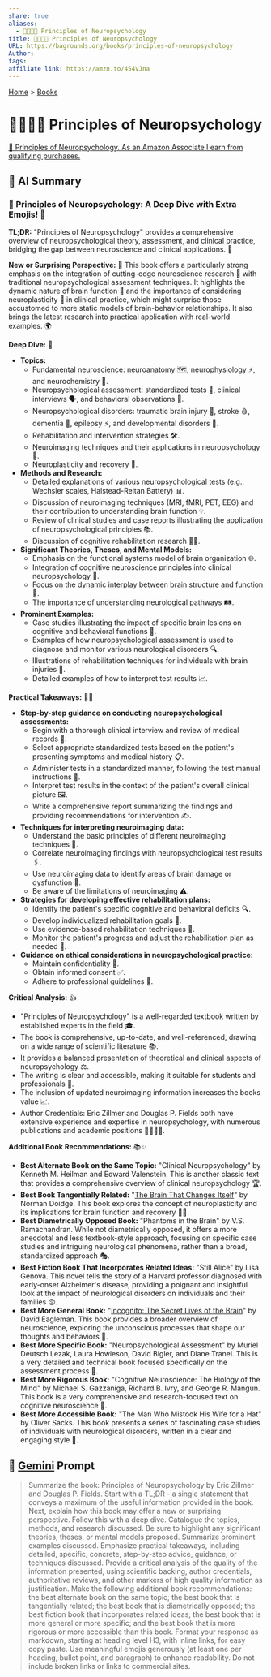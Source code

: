 ```yaml
---
share: true
aliases:
  - 🧠🤔🧪🔬 Principles of Neuropsychology
title: 🧠🤔🧪🔬 Principles of Neuropsychology
URL: https://bagrounds.org/books/principles-of-neuropsychology
Author: 
tags: 
affiliate link: https://amzn.to/454VJna
---
```

[Home](../index.md) > [Books](./index.md)  
# 🧠🤔🧪🔬 Principles of Neuropsychology  
[🛒 Principles of Neuropsychology. As an Amazon Associate I earn from qualifying purchases.](https://amzn.to/454VJna)  
  
## 🤖 AI Summary  
### 🧠 Principles of Neuropsychology: A Deep Dive with Extra Emojis! 🌟  
**TL;DR:** "Principles of Neuropsychology" provides a comprehensive overview of neuropsychological theory, assessment, and clinical practice, bridging the gap between neuroscience and clinical applications. 🌉  
  
**New or Surprising Perspective:** 🤯 This book offers a particularly strong emphasis on the integration of cutting-edge neuroscience research 🔬 with traditional neuropsychological assessment techniques. It highlights the dynamic nature of brain function 🧠 and the importance of considering neuroplasticity 🔄 in clinical practice, which might surprise those accustomed to more static models of brain-behavior relationships. It also brings the latest research into practical application with real-world examples. 🌍  
  
**Deep Dive:** 🧐  
* **Topics:**  
    * Fundamental neuroscience: neuroanatomy 🗺️, neurophysiology ⚡, and neurochemistry 🧪.  
    * Neuropsychological assessment: standardized tests 📝, clinical interviews 🗣️, and behavioral observations 👀.  
    * Neuropsychological disorders: traumatic brain injury 🤕, stroke 🩸, dementia 👴, epilepsy ⚡, and developmental disorders 👶.  
    * Rehabilitation and intervention strategies 🛠️.  
    * Neuroimaging techniques and their applications in neuropsychology 📸.  
    * Neuroplasticity and recovery 🌱.  
* **Methods and Research:**  
    * Detailed explanations of various neuropsychological tests (e.g., Wechsler scales, Halstead-Reitan Battery) 📊.  
    * Discussion of neuroimaging techniques (MRI, fMRI, PET, EEG) and their contribution to understanding brain function 💡.  
    * Review of clinical studies and case reports illustrating the application of neuropsychological principles 📚.  
    * Discussion of cognitive rehabilitation research 🧑‍⚕️.  
* **Significant Theories, Theses, and Mental Models:**  
    * Emphasis on the functional systems model of brain organization 🌐.  
    * Integration of cognitive neuroscience principles into clinical neuropsychology 🤝.  
    * Focus on the dynamic interplay between brain structure and function 🧩.  
    * The importance of understanding neurological pathways 🛤️.  
* **Prominent Examples:**  
    * Case studies illustrating the impact of specific brain lesions on cognitive and behavioral functions 📝.  
    * Examples of how neuropsychological assessment is used to diagnose and monitor various neurological disorders 🔍.  
    * Illustrations of rehabilitation techniques for individuals with brain injuries 💪.  
    * Detailed examples of how to interpret test results 📈.  
  
**Practical Takeaways:** 🧑‍🏫  
* **Step-by-step guidance on conducting neuropsychological assessments:**  
    * Begin with a thorough clinical interview and review of medical records 📂.  
    * Select appropriate standardized tests based on the patient's presenting symptoms and medical history 📋.  
    * Administer tests in a standardized manner, following the test manual instructions 📖.  
    * Interpret test results in the context of the patient's overall clinical picture 🖼️.  
    * Write a comprehensive report summarizing the findings and providing recommendations for intervention ✍️.  
* **Techniques for interpreting neuroimaging data:**  
    * Understand the basic principles of different neuroimaging techniques 🧠.  
    * Correlate neuroimaging findings with neuropsychological test results 🖇️.  
    * Use neuroimaging data to identify areas of brain damage or dysfunction 🎯.  
    * Be aware of the limitations of neuroimaging ⚠️.  
* **Strategies for developing effective rehabilitation plans:**  
    * Identify the patient's specific cognitive and behavioral deficits 🔍.  
    * Develop individualized rehabilitation goals 🥅.  
    * Use evidence-based rehabilitation techniques 🧪.  
    * Monitor the patient's progress and adjust the rehabilitation plan as needed 🔄.  
* **Guidance on ethical considerations in neuropsychological practice:**  
    * Maintain confidentiality 🤫.  
    * Obtain informed consent ✅.  
    * Adhere to professional guidelines 📜.  
  
**Critical Analysis:** 👍  
* "Principles of Neuropsychology" is a well-regarded textbook written by established experts in the field 🎓.  
* The book is comprehensive, up-to-date, and well-referenced, drawing on a wide range of scientific literature 📚.  
* It provides a balanced presentation of theoretical and clinical aspects of neuropsychology ⚖️.  
* The writing is clear and accessible, making it suitable for students and professionals 📖.  
* The inclusion of updated neuroimaging information increases the books value 📈.  
* Author Credentials: Eric Zillmer and Douglas P. Fields both have extensive experience and expertise in neuropsychology, with numerous publications and academic positions 👨‍🔬👩‍🔬.  
  
**Additional Book Recommendations:** 📚✨  
* **Best Alternate Book on the Same Topic:** "Clinical Neuropsychology" by Kenneth M. Heilman and Edward Valenstein. This is another classic text that provides a comprehensive overview of clinical neuropsychology 🏆.  
* **Best Book Tangentially Related:** "[The Brain That Changes Itself](./the-brain-that-changes-itself.md)" by Norman Doidge. This book explores the concept of neuroplasticity and its implications for brain function and recovery 🧠🔄.  
* **Best Diametrically Opposed Book:** "Phantoms in the Brain" by V.S. Ramachandran. While not diametrically opposed, it offers a more anecdotal and less textbook-style approach, focusing on specific case studies and intriguing neurological phenomena, rather than a broad, standardized approach 🎭.  
* **Best Fiction Book That Incorporates Related Ideas:** "Still Alice" by Lisa Genova. This novel tells the story of a Harvard professor diagnosed with early-onset Alzheimer's disease, providing a poignant and insightful look at the impact of neurological disorders on individuals and their families 😢.  
* **Best More General Book:** "[Incognito: The Secret Lives of the Brain](./incognito.md)" by David Eagleman. This book provides a broader overview of neuroscience, exploring the unconscious processes that shape our thoughts and behaviors 🤯.  
* **Best More Specific Book:** "Neuropsychological Assessment" by Muriel Deutsch Lezak, Laura Howieson, David Bigler, and Diane Tranel. This is a very detailed and technical book focused specifically on the assessment process 🧐.  
* **Best More Rigorous Book:** "Cognitive Neuroscience: The Biology of the Mind" by Michael S. Gazzaniga, Richard B. Ivry, and George R. Mangun. This book is a very comprehensive and research-focused text on cognitive neuroscience 🔬.  
* **Best More Accessible Book:** "The Man Who Mistook His Wife for a Hat" by Oliver Sacks. This book presents a series of fascinating case studies of individuals with neurological disorders, written in a clear and engaging style 🤩.  
  
## 💬 [Gemini](https://gemini.google.com) Prompt  
> Summarize the book: Principles of Neuropsychology by Eric Zillmer and Douglas P. Fields. Start with a TL;DR - a single statement that conveys a maximum of the useful information provided in the book. Next, explain how this book may offer a new or surprising perspective. Follow this with a deep dive. Catalogue the topics, methods, and research discussed. Be sure to highlight any significant theories, theses, or mental models proposed. Summarize prominent examples discussed. Emphasize practical takeaways, including detailed, specific, concrete, step-by-step advice, guidance, or techniques discussed. Provide a critical analysis of the quality of the information presented, using scientific backing, author credentials, authoritative reviews, and other markers of high quality information as justification. Make the following additional book recommendations: the best alternate book on the same topic; the best book that is tangentially related; the best book that is diametrically opposed; the best fiction book that incorporates related ideas; the best book that is more general or more specific; and the best book that is more rigorous or more accessible than this book. Format your response as markdown, starting at heading level H3, with inline links, for easy copy paste. Use meaningful emojis generously (at least one per heading, bullet point, and paragraph) to enhance readability. Do not include broken links or links to commercial sites.